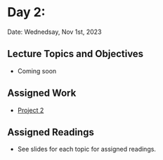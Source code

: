 # Day 2: 

Date: Wednedsay, Nov 1st, 2023 

## Lecture Topics and Objectives
- Coming soon 

## Assigned Work
- [Project 2](../activities/project2.md)

## Assigned Readings
- See slides for each topic for assigned readings.




